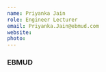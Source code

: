 ```yaml
---
name: Priyanka Jain
role: Engineer Lecturer
email: Priyanka.Jain@ebmud.com
website: 
photo: 
---
```

### EBMUD